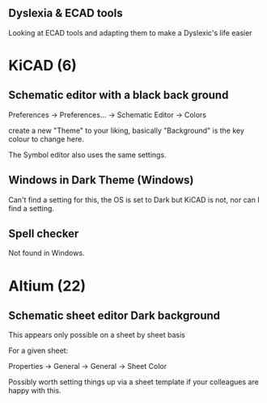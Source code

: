 Dyslexia & ECAD tools
---

Looking at ECAD tools and adapting them to make a Dyslexic's life easier

# KiCAD (6)

## Schematic editor with a black back ground

Preferences -> Preferences... -> Schematic Editor -> Colors

create a new "Theme" to your liking, basically "Background" is the key colour to change here.

The Symbol editor also uses the same settings.

## Windows in Dark Theme (Windows)
Can't find a setting for this, the OS is set to Dark but KiCAD is not, nor can I find a setting.

## Spell checker
Not found in Windows.

# Altium (22)

## Schematic sheet editor Dark background
This appears only possible on a sheet by sheet basis

For a given sheet:

Properties -> General -> General -> Sheet Color

Possibly worth setting things up via a sheet template if your colleagues are happy with this.